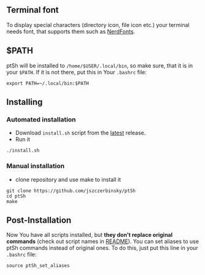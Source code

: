 ## Terminal font
To display special characters (directory icon, file icon etc.) your terminal needs font, that supports them such as [NerdFonts](https://github.com/ryanoasis/nerd-fonts).

## $PATH
ptSh will be installed to `/home/$USER/.local/bin`, so make sure, that it is in your `$PATH`.
If it is not there, put this in Your `.bashrc` file:

```shell
export PATH=~/.local/bin:$PATH
```

## Installing
### Automated installation
- Download `install.sh` script from the [latest](https://github.com/jszczerbinsky/ptSh/releases/latest) release.
- Run it
```shell
./install.sh
```

### Manual installation
- clone repository and use make to install it
```shell
git clone https://github.com/jszczerbinsky/ptSh
cd ptSh
make
```

## Post-Installation
Now You have all scripts installed, but **they don't replace original commands** (check out script names in [README](https://github.com/jszczerbinsky/ptSh/blob/main/README.md)). You can set aliases to use ptSh commands instead of original ones. To do this, just put this line in your `.bashrc` file:
 
```shell
source ptSh_set_aliases
```